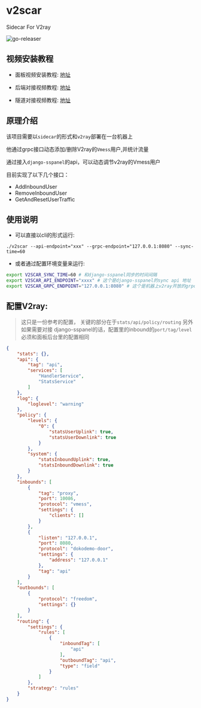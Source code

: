 # v2scar

Sidecar For V2ray

![go-releaser](https://github.com/Ehco1996/v2scar/workflows/go-releaser/badge.svg)

## 视频安装教程

* 面板视频安装教程: [地址](https://youtu.be/BRHcdGeufvY)

* 后端对接视频教程: [地址](https://youtu.be/QNbnya1HHU0)

* 隧道对接视频教程: [地址](https://youtu.be/R4U0NZaMUeY)

## 原理介绍

该项目需要以`sidecar`的形式和`v2ray`部署在一台机器上

他通过grpc接口动态添加/删除V2ray的`Vmess`用户,并统计流量

通过接入`django-sspanel`的api，可以动态调节v2ray的Vmess用户

目前实现了以下几个接口：

* AddInboundUser
* RemoveInboundUser
* GetAndResetUserTraffic

## 使用说明

* 可以直接以cli的形式运行:

`./v2scar --api-endpoint="xxx" --grpc-endpoint="127.0.0.1:8080" --sync-time=60`

* 或者通过配置环境变量来运行:

```bash
export V2SCAR_SYNC_TIME=60 # 和django-sspanel同步的时间间隔
export V2SCAR_API_ENDPOINT="xxxx" # 这个是django-sspanel的sync api 地址
export V2SCAR_GRPC_ENDPOINT="127.0.0.1:8080" # 这个是机器上v2ray开放的grpc地址
```

## 配置V2ray:

> 这只是一份参考的配置，
> 关键的部分在于`stats/api/policy/routing`
> 另外如果需要对接 django-sspanel的话，配置里的inbound的`port/tag/level`必须和面板后台里的配置相同

```json
{
    "stats": {},
    "api": {
        "tag": "api",
        "services": [
            "HandlerService",
            "StatsService"
        ]
    },
    "log": {
        "loglevel": "warning"
    },
    "policy": {
        "levels": {
            "0": {
                "statsUserUplink": true,
                "statsUserDownlink": true
            }
        },
        "system": {
            "statsInboundUplink": true,
            "statsInboundDownlink": true
        }
    },
    "inbounds": [
        {
            "tag": "proxy",
            "port": 10086,
            "protocol": "vmess",
            "settings": {
                "clients": []
            }
        },
        {
            "listen": "127.0.0.1",
            "port": 8080,
            "protocol": "dokodemo-door",
            "settings": {
                "address": "127.0.0.1"
            },
            "tag": "api"
        }
    ],
    "outbounds": [
        {
            "protocol": "freedom",
            "settings": {}
        }
    ],
    "routing": {
        "settings": {
            "rules": [
                {
                    "inboundTag": [
                        "api"
                    ],
                    "outboundTag": "api",
                    "type": "field"
                }
            ]
        },
        "strategy": "rules"
    }
}
```
